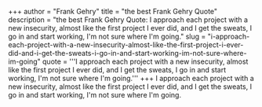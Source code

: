 +++
author = "Frank Gehry"
title = "the best Frank Gehry Quote"
description = "the best Frank Gehry Quote: I approach each project with a new insecurity, almost like the first project I ever did, and I get the sweats, I go in and start working, I'm not sure where I'm going."
slug = "i-approach-each-project-with-a-new-insecurity-almost-like-the-first-project-i-ever-did-and-i-get-the-sweats-i-go-in-and-start-working-im-not-sure-where-im-going"
quote = '''I approach each project with a new insecurity, almost like the first project I ever did, and I get the sweats, I go in and start working, I'm not sure where I'm going.'''
+++
I approach each project with a new insecurity, almost like the first project I ever did, and I get the sweats, I go in and start working, I'm not sure where I'm going.
